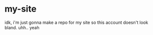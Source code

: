 # my-site
idk, i'm just gonna make a repo for my site so this account doesn't look bland. 
uhh.. yeah

